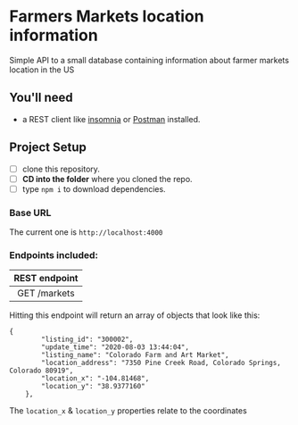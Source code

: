 # Farmers Markets location information

Simple API to a small database containing information about farmer markets location in the US

## You'll need

- a REST client like [insomnia](https://insomnia.rest/download/) or [Postman](https://www.getpostman.com/downloads/) installed.

## Project Setup

- [ ] clone this repository.
- [ ] **CD into the folder** where you cloned the repo.
- [ ] type `npm i` to download dependencies.

### Base URL
The current one is `http://localhost:4000`

### Endpoints included: 

| REST endpoint |
|:-------------:|
| GET /markets  |

Hitting this endpoint will return an array of objects that look like this: 

```
{
        "listing_id": "300002",
        "update_time": "2020-08-03 13:44:04",
        "listing_name": "Colorado Farm and Art Market",
        "location_address": "7350 Pine Creek Road, Colorado Springs, Colorado 80919",
        "location_x": "-104.81468",
        "location_y": "38.9377160"
    },
```
The `location_x` & `location_y` properties relate to the coordinates





